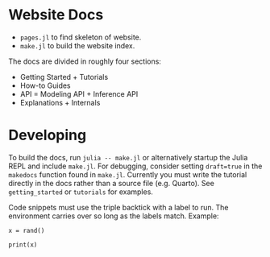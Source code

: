 # Website Docs
- `pages.jl` to find skeleton of website.
- `make.jl` to build the website index.

The docs are divided in roughly four sections:
- Getting Started + Tutorials
- How-to Guides
- API = Modeling API + Inference API
- Explanations + Internals


# Developing
To build the docs, run `julia -- make.jl` or alternatively startup the Julia REPL and include `make.jl`. For debugging, consider setting `draft=true` in the `makedocs` function found in `make.jl`.
Currently you must write the tutorial directly in the docs rather than a source file (e.g. Quarto). See `getting_started` or `tutorials` for examples.

Code snippets must use the triple backtick with a label to run. The environment carries over so long as the labels match. Example:

```@example tutorial_1
x = rand()
```

```@example tutorial_1
print(x)
```
